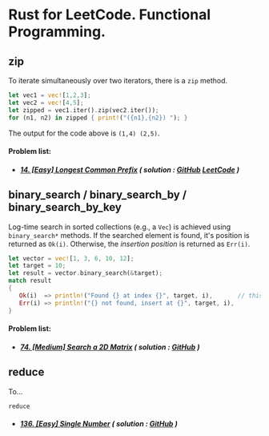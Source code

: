 # Rust for LeetCode. Functional Programming.

## zip

To iterate simultaneously over two iterators, there is a `zip` method.

```rust
let vec1 = vec![1,2,3];
let vec2 = vec![4,5];
let zipped = vec1.iter().zip(vec2.iter());
for (n1, n2) in zipped { print!("({n1},{n2}) "); }
```
The output for the code above is `(1,4) (2,5)`.

#### Problem list:
* ##### [14. [Easy] Longest Common Prefix](https://leetcode.com/problems/longest-common-prefix/) ( solution : [GitHub](./../../../solutions/leetcode/00014-longest-common-prefix) [LeetCode](https://leetcode.com/problems/longest-common-prefix/solutions/3869696/python-rust-functional-solution/) )

## binary_search / binary_search_by / binary_search_by_key

Log-time search in sorted collections (e.g., a `Vec`) is achieved using `binary_search*` methods.
If the searched element is found, it's position is returned as `Ok(i)`. Otherwise, the *insertion position* is returned as `Err(i)`.

```rust
let vector = vec![1, 3, 6, 10, 12];
let target = 10;
let result = vector.binary_search(&target);
match result 
{
   Ok(i)  => println!("Found {} at index {}", target, i),       // this case is matched 
   Err(i) => println!("{} not found, insert at {}", target, i),
}
```


#### Problem list:
* ##### [74. [Medium] Search a 2D Matrix](https://leetcode.com/problems/search-a-2d-matrix/) ( solution : [GitHub](./../../../solutions/leetcode/00074-search-a-2d-matrix) )


## reduce

To...

```
reduce
```

* ##### [136. [Easy] Single Number](https://leetcode.com/problems/single-number/) ( solution : [GitHub](./../../../solutions/leetcode/00074-search-a-2d-matrix) )
